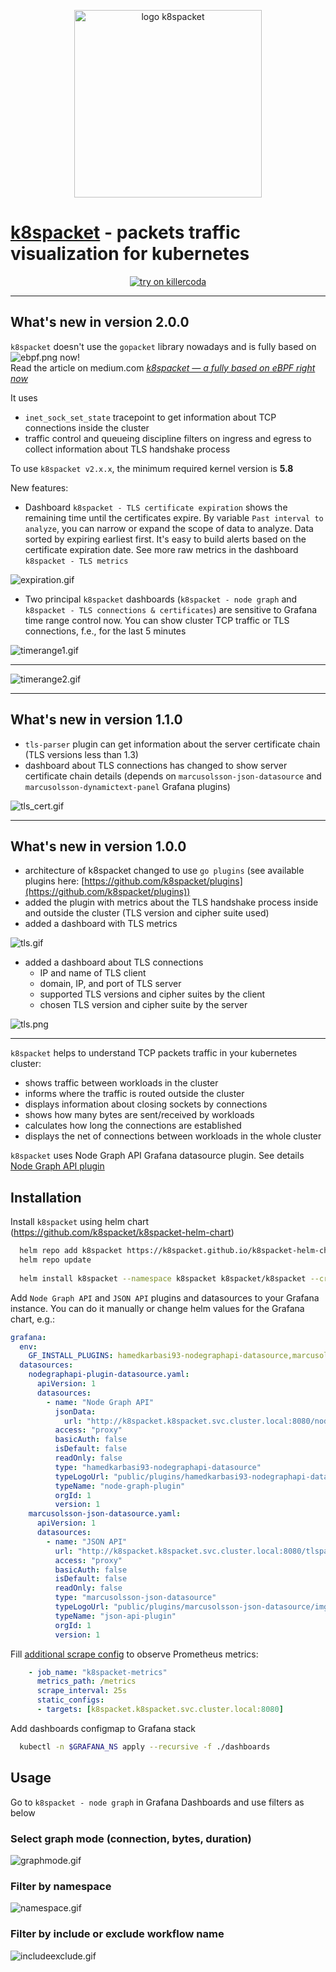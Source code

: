 
<p align="center">
    <img src="logo_black.svg" width="300" alt="logo k8spacket"/>
</p>

# [k8spacket](https://github.com/k8spacket) - packets traffic visualization for kubernetes

<div align="center">
    <a href="https://killercoda.com/k8spacket/scenario/k8spacket" target=”_blank”>
        <img alt="try on killercoda" src="try-on-killercoda.png">
    </a>
</div>

---
## What's new in version 2.0.0

`k8spacket` doesn't use the `gopacket` library nowadays and is fully based on ![ebpf.png](ebpf.png) now!\
Read the article on medium.com *[k8spacket — a fully based on eBPF right now](https://medium.com/@bareckidarek/k8spacket-a-fully-based-on-ebpf-right-now-e72d5383c743)*

It uses
- `inet_sock_set_state` tracepoint to get information about TCP connections inside the cluster
- traffic control and queueing discipline filters on ingress and egress to collect information about TLS handshake process

To use `k8spacket v2.x.x`, the minimum required kernel version is **5.8**

New features:
- Dashboard `k8spacket - TLS certificate expiration` shows the remaining time until the certificates expire. By variable `Past interval to analyze`, you can narrow or expand the scope of data to analyze. Data sorted by expiring earliest first. It's easy to build alerts based on the certificate expiration date. See more raw metrics in the dashboard `k8spacket - TLS metrics`

![expiration.gif](expiration.gif)
- Two principal `k8spacket` dashboards (`k8spacket - node graph` and `k8spacket - TLS connections & certificates`) are sensitive to Grafana time range control now. You can show cluster TCP traffic or TLS connections, f.e., for the last 5 minutes

![timerange1.gif](timerange1.gif)

---
![timerange2.gif](timerange2.gif)

---
## What's new in version 1.1.0

- `tls-parser` plugin can get information about the server certificate chain (TLS versions less than 1.3)
- dashboard about TLS connections has changed to show server certificate chain details (depends on `marcusolsson-json-datasource` and `marcusolsson-dynamictext-panel` Grafana plugins)

![tls_cert.gif](tls_cert.gif)

---
## What's new in version 1.0.0

- architecture of k8spacket changed to use `go plugins` (see available plugins here: [https://github.com/k8spacket/plugins](https://github.com/k8spacket/plugins))
- added the plugin with metrics about the TLS handshake process inside and outside the cluster (TLS version and cipher suite used)
- added a dashboard with TLS metrics

![tls.gif](tls.gif)

- added a dashboard about TLS connections
    - IP and name of TLS client
    - domain, IP, and port of TLS server
    - supported TLS versions and cipher suites by the client
    - chosen TLS version and cipher suite by the server

![tls.png](tls.png)

---

`k8spacket` helps to understand TCP packets traffic in your kubernetes cluster:

- shows traffic between workloads in the cluster
- informs where the traffic is routed outside the cluster
- displays information about closing sockets by connections
- shows how many bytes are sent/received by workloads
- calculates how long the connections are established
- displays the net of connections between workloads in the whole cluster

`k8spacket` uses Node Graph API Grafana datasource plugin. See details [Node Graph API plugin](https://grafana.com/grafana/plugins/hamedkarbasi93-nodegraphapi-datasource)

## Installation

Install `k8spacket` using helm chart (https://github.com/k8spacket/k8spacket-helm-chart)

```bash
  helm repo add k8spacket https://k8spacket.github.io/k8spacket-helm-chart
  helm repo update
  
  helm install k8spacket --namespace k8spacket k8spacket/k8spacket --create-namespace
```

Add `Node Graph API` and `JSON API` plugins and datasources to your Grafana instance. You can do it manually or change helm values for the Grafana chart, e.g.:
```yaml
grafana:
  env:
    GF_INSTALL_PLUGINS: hamedkarbasi93-nodegraphapi-datasource,marcusolsson-json-datasource,marcusolsson-dynamictext-panel
  datasources:
    nodegraphapi-plugin-datasource.yaml:
      apiVersion: 1
      datasources:
        - name: "Node Graph API"
          jsonData:
            url: "http://k8spacket.k8spacket.svc.cluster.local:8080/nodegraph"
          access: "proxy"
          basicAuth: false
          isDefault: false
          readOnly: false
          type: "hamedkarbasi93-nodegraphapi-datasource"
          typeLogoUrl: "public/plugins/hamedkarbasi93-nodegraphapi-datasource/img/logo.svg"
          typeName: "node-graph-plugin"
          orgId: 1
          version: 1
    marcusolsson-json-datasource.yaml:
      apiVersion: 1
      datasources:
        - name: "JSON API"
          url: "http://k8spacket.k8spacket.svc.cluster.local:8080/tlsparser/api/data"
          access: "proxy"
          basicAuth: false
          isDefault: false
          readOnly: false
          type: "marcusolsson-json-datasource"
          typeLogoUrl: "public/plugins/marcusolsson-json-datasource/img/logo.svg"
          typeName: "json-api-plugin"
          orgId: 1
          version: 1
```

Fill [additional scrape config](https://prometheus.io/docs/prometheus/latest/configuration/configuration/#scrape_config) to observe Prometheus metrics:
```yaml
    - job_name: "k8spacket-metrics"
      metrics_path: /metrics
      scrape_interval: 25s
      static_configs:
      - targets: [k8spacket.k8spacket.svc.cluster.local:8080]
```

Add dashboards configmap to Grafana stack

```bash
  kubectl -n $GRAFANA_NS apply --recursive -f ./dashboards
```

## Usage

Go to `k8spacket - node graph` in Grafana Dashboards and use filters as below

### Select graph mode (connection, bytes, duration)

![graphmode.gif](graphmode.gif)

### Filter by namespace

![namespace.gif](namespace.gif)

### Filter by include or exclude workflow name

![includeexclude.gif](includeexclude.gif)

